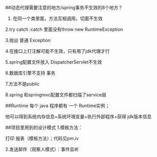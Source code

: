 ##动态代理需要注意的地方/spring事务不生效的8个地方？
1. 在同一个类里面，方法互相调用，切面不生效

2.try catch :catch 里面没有throw new RuntimeException

3.抛出 普通 Exception

4.在接口上打注解可能不生效，只有用了jdk代理才行

5.spring配置文件放入 DispatcherServlet不生效

6.数据库引擎不支持 事务

7.方法不是public

8.spring 和springmvc配置文件都扫描了service层

##Runtime
每个 java 程序都有 一个 Runtime实例；

他可以得到系统内存信息+系统环境变量+执行外部程序+获得 jdk版本信息

##项目里用到的设计模式
1.模板方法：

打印 报表（模板方法）；代码见pm.iv

2.发送邮件（观察人模式）：事件监听


